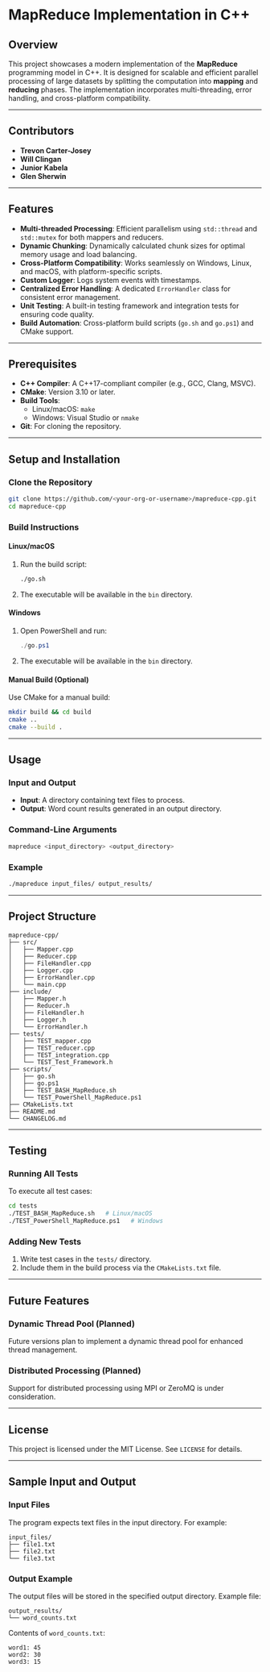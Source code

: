 # MapReduce Implementation in C++

## Overview

This project showcases a modern implementation of the **MapReduce** programming model in C++. It is designed for scalable and efficient parallel processing of large datasets by splitting the computation into **mapping** and **reducing** phases. The implementation incorporates multi-threading, error handling, and cross-platform compatibility.

---

## Contributors
- **Trevon Carter-Josey**
- **Will Clingan**
- **Junior Kabela**
- **Glen Sherwin**

---

## Features

- **Multi-threaded Processing**: Efficient parallelism using `std::thread` and `std::mutex` for both mappers and reducers.
- **Dynamic Chunking**: Dynamically calculated chunk sizes for optimal memory usage and load balancing.
- **Cross-Platform Compatibility**: Works seamlessly on Windows, Linux, and macOS, with platform-specific scripts.
- **Custom Logger**: Logs system events with timestamps.
- **Centralized Error Handling**: A dedicated `ErrorHandler` class for consistent error management.
- **Unit Testing**: A built-in testing framework and integration tests for ensuring code quality.
- **Build Automation**: Cross-platform build scripts (`go.sh` and `go.ps1`) and CMake support.

---

## Prerequisites

- **C++ Compiler**: A C++17-compliant compiler (e.g., GCC, Clang, MSVC).
- **CMake**: Version 3.10 or later.
- **Build Tools**:
  - Linux/macOS: `make`
  - Windows: Visual Studio or `nmake`
- **Git**: For cloning the repository.

---

## Setup and Installation

### Clone the Repository
```bash
git clone https://github.com/<your-org-or-username>/mapreduce-cpp.git
cd mapreduce-cpp
```

### Build Instructions

#### Linux/macOS
1. Run the build script:
   ```bash
   ./go.sh
   ```
2. The executable will be available in the `bin` directory.

#### Windows
1. Open PowerShell and run:
   ```powershell
   ./go.ps1
   ```
2. The executable will be available in the `bin` directory.

#### Manual Build (Optional)
Use CMake for a manual build:
```bash
mkdir build && cd build
cmake ..
cmake --build .
```

---

## Usage

### Input and Output
- **Input**: A directory containing text files to process.
- **Output**: Word count results generated in an output directory.

### Command-Line Arguments
```bash
mapreduce <input_directory> <output_directory>
```

### Example
```bash
./mapreduce input_files/ output_results/
```

---

## Project Structure

```
mapreduce-cpp/
├── src/
│   ├── Mapper.cpp
│   ├── Reducer.cpp
│   ├── FileHandler.cpp
│   ├── Logger.cpp
│   ├── ErrorHandler.cpp
│   └── main.cpp
├── include/
│   ├── Mapper.h
│   ├── Reducer.h
│   ├── FileHandler.h
│   ├── Logger.h
│   └── ErrorHandler.h
├── tests/
│   ├── TEST_mapper.cpp
│   ├── TEST_reducer.cpp
│   ├── TEST_integration.cpp
│   └── TEST_Test_Framework.h
├── scripts/
│   ├── go.sh
│   ├── go.ps1
│   ├── TEST_BASH_MapReduce.sh
│   └── TEST_PowerShell_MapReduce.ps1
├── CMakeLists.txt
├── README.md
└── CHANGELOG.md
```

---

## Testing

### Running All Tests
To execute all test cases:
```bash
cd tests
./TEST_BASH_MapReduce.sh   # Linux/macOS
./TEST_PowerShell_MapReduce.ps1   # Windows
```

### Adding New Tests
1. Write test cases in the `tests/` directory.
2. Include them in the build process via the `CMakeLists.txt` file.

---

## Future Features

### Dynamic Thread Pool (Planned)
Future versions plan to implement a dynamic thread pool for enhanced thread management.

### Distributed Processing (Planned)
Support for distributed processing using MPI or ZeroMQ is under consideration.

---

## License

This project is licensed under the MIT License. See `LICENSE` for details.

---

## Sample Input and Output

### Input Files
The program expects text files in the input directory. For example:
```
input_files/
├── file1.txt
├── file2.txt
└── file3.txt
```

### Output Example
The output files will be stored in the specified output directory. Example file:
```
output_results/
└── word_counts.txt
```

Contents of `word_counts.txt`:
```
word1: 45
word2: 30
word3: 15
```
